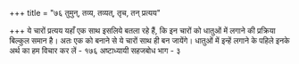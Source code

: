 +++
title = "७६ तुमुन्, तव्य, तव्यत्, तृच, तन् प्रत्यय"

+++
ये चारों प्रत्यय यहाँ एक साथ इसलिये बतला रहे हैं, कि इन चारों को धातुओं में लगाने की प्रक्रिया बिल्कुल समान है। अतः एक को बनाने से ये चारों साथ ही बन जायेंगे। धातुओं में इन्हें लगाने के पहिले इनके अर्थ का हम विचार कर लें -
१७६
अष्टाध्यायी सहजबोध भाग - ३